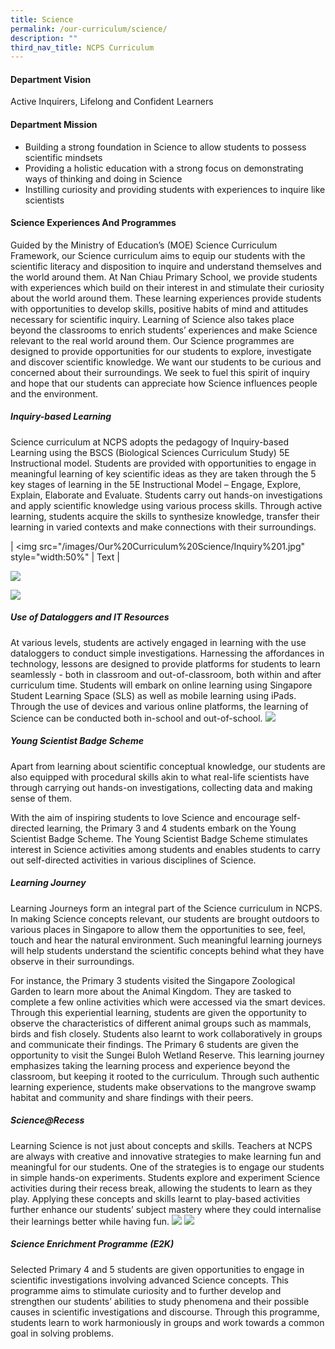 ```yaml
---
title: Science
permalink: /our-curriculum/science/
description: ""
third_nav_title: NCPS Curriculum
---
```

#### **Department Vision**

Active Inquirers, Lifelong and Confident Learners

#### **Department Mission**

* Building a strong foundation in Science to allow students to possess scientific mindsets 
* Providing a holistic education with a strong focus on demonstrating ways of thinking and doing in Science 
* Instilling curiosity and providing students with experiences to inquire like scientists

#### **Science Experiences And Programmes**

Guided by the Ministry of Education’s (MOE) Science Curriculum Framework, our Science curriculum aims to equip our students with the scientific literacy and disposition to inquire and understand themselves and the world around them. 
At Nan Chiau Primary School, we provide students with experiences which build on their interest in and stimulate their curiosity about the world around them. These learning experiences provide students with opportunities to develop skills, positive habits of mind and attitudes necessary for scientific inquiry. Learning of Science also takes place beyond the classrooms to enrich students’ experiences and make Science relevant to the real world around them.
Our Science programmes are designed to provide opportunities for our students to explore, investigate and discover scientific knowledge. We want our students to be curious and concerned about their surroundings. We seek to fuel this spirit of inquiry and hope that our students can appreciate how Science influences people and the environment.

##### **Inquiry-based Learning**
Science curriculum at NCPS adopts the pedagogy of Inquiry-based Learning using the BSCS (Biological Sciences Curriculum Study) 5E Instructional model. Students are provided with opportunities to engage in meaningful learning of key scientific ideas as they are taken through the 5 key stages of learning in the 5E Instructional Model – Engage, Explore, Explain, Elaborate and Evaluate. Students carry out hands-on investigations and apply scientific knowledge using various process skills. Through active learning, students acquire the skills to synthesize knowledge, transfer their learning in varied contexts and make connections with their surroundings.




| <img src="/images/Our%20Curriculum%20Science/Inquiry%201.jpg" style="width:50%"  | Text     | 



![](/images/Our%20Curriculum%20Science/Inquiry%201.jpg)

![](/images/Our%20Curriculum%20Science/Inquiry%202.jpg)

##### **Use of Dataloggers and IT Resources**

At various levels, students are actively engaged in learning with the use dataloggers to conduct simple investigations. Harnessing the affordances in technology, lessons are designed to provide platforms for students to learn seamlessly - both in classroom and out-of-classroom, both within and after curriculum time. Students will embark on online learning using Singapore Student Learning Space (SLS) as well as mobile learning using iPads. Through the use of devices and various online platforms, the learning of Science can be conducted both in-school and out-of-school.
![](/images/Our%20Curriculum%20Science/data%20loggers%20IT%20resources.jpg)

##### **Young Scientist Badge Scheme**
Apart from learning about scientific conceptual knowledge, our students are also equipped with procedural skills akin to what real-life scientists have through carrying out hands-on investigations, collecting data and making sense of them. 

With the aim of inspiring students to love Science and encourage self-directed learning, the Primary 3 and 4 students embark on the Young Scientist Badge Scheme. The Young Scientist Badge Scheme stimulates interest in Science activities among students and enables students to carry out self-directed activities in various disciplines of Science. 

##### **Learning Journey**

Learning Journeys form an integral part of the Science curriculum in NCPS. In making Science concepts relevant, our students are brought outdoors to various places in Singapore to allow them the opportunities to see, feel, touch and hear the natural environment. Such meaningful learning journeys will help students understand the scientific concepts behind what they have observe in their surroundings. 

For instance, the Primary 3 students visited the Singapore Zoological Garden to learn more about the Animal Kingdom.  They are tasked to complete a few online activities which were accessed via the smart devices. Through this experiential learning, students are given the opportunity to observe the characteristics of different animal groups such as mammals, birds and fish closely. Students also learnt to work collaboratively in groups and communicate their findings.
The Primary 6 students are given the opportunity to visit the Sungei Buloh Wetland Reserve. This learning journey emphasizes taking the learning process and experience beyond the classroom, but keeping it rooted to the curriculum. Through such authentic learning experience, students make observations to the mangrove swamp habitat and community and share findings with their peers.

##### **Science@Recess**

Learning Science is not just about concepts and skills. Teachers at NCPS are always with creative and innovative strategies to make learning fun and meaningful for our students. One of the strategies is to engage our students in simple hands-on experiments. Students explore and experiment Science activities during their recess break, allowing the students to learn as they play. Applying these concepts and skills learnt to play-based activities further enhance our students’ subject mastery where they could internalise their learnings better while having fun.
![](/images/Our%20Curriculum%20Science/play%20recess%201.png)
![](/images/Our%20Curriculum%20Science/play%20recess%202.png)

##### **Science Enrichment Programme (E2K)**

Selected Primary 4 and 5 students are given opportunities to engage in scientific investigations involving advanced Science concepts. This programme aims to stimulate curiosity and to further develop and strengthen our students’ abilities to study phenomena and their possible causes in scientific investigations and discourse. Through this programme, students learn to work harmoniously in groups and work towards a common goal in solving problems.